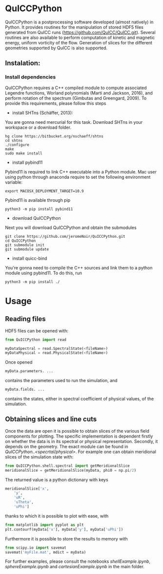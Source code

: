 # QuICCPython

QuICCPython is a postprocessing software developed (almost natively)
in Python. It provides routines for the manipulation of stored HDF5 files
generated from QuICC runs
(https://github.com/QuICC/QuICC.git). Several routines are also available to
perform computation of kinetic and magnetic energy, uniform vorticity
of the flow. Generation of slices for the different geometries
supported by QuICC is also supported.

## Instalation:

### Install dependencies

QuICCPython requires a C++ compiled module to compute associated
Legendre functions, Worland polynomials (Marti and Jackson, 2016), and
perform rotation of the spectrum (Gimbutas and Greengard, 2009). To
provide this requirements, please follow this steps

- install SHTns (Schäffer, 2013):

You are gonna need mercurial for this task. Download SHTns in your
workspace or a download folder.

    hg clone https://bitbucket.org/nschaeff/shtns
    cd shtns
    ./configure 
    make 
    sudo make install

- install pybind11

Pybind11 is required to link C++ executable into a Python module. Mac
user using python through anaconda require to set the following
environment variable:

    export MACOSX_DEPLOYMENT_TARGET=10.9

Pybind11 is available through pip

    python3 -m pip install pybind11

- download QuICCPython

Next you will download QuICCPython and obtain the submodules

    git clone https://github.com/jeromeNoir/QuICCPython.git
    cd QuICCPython
    git submodule init
    git submodule update

- install quicc-bind

You're gonna need to compile the C++ sources and link them to a python
module using pybind11. To do this, run

    python3 -m pip install ./
	
# Usage

## Reading files
HDF5 files can be opened with:
	
```python
from QuICCPython import read

myDataSpectral = read.SpectralState(<fileName>)
myDataPhysical = read.PhysicalState(<fileName>)
```
	
Once opened

```python
myData.parameters. ...
```
	
contains the parameters used to run the simulation, and

```python
myData.fields. ...
```
	
contains the states, either in spectral coefficient of physical
values, of the simulation.


## Obtaining slices and line cuts

Once the data are open  it is possible to obtain slices of the various
field components for plotting. The specific implementation is
dependent firstly on whether the data is in its spectral or physical
representation. Secondly, it depends on the geometry. The exact module
can be found in *QuICCPython.<geometry>.<specrtal/physical>*. For
example one can obtain meridional slices of the simulation state with:
	
```python
from QuICCPython.shell.spectral import getMeridionalSlice
meridionalSlice = getMeridionalSlice(myData, phi0 = np.pi/2)
```
	
The returned value is a python dictionary with keys

```python
meridionalSlice['x',
	'y',
	'uR',
	'uTheta',
	'uPhi']
```
	
thanks to which it is possible to plot with ease, with

```python
from matplotlib import pyplot as plt
plt.contourf(myData['x'], myData['y'], myData['uPhi'])
```

Furthermore it is possible to store the results to memory with

```python
from scipy.io import savemat
savemat('myFile.mat', mdict = myData)
```

For further examples, please consult the notebooks
*shellExample.ipynb*, *sphereExample.ipynb* and
*cartesianExample.ipynb* in the main folder.
